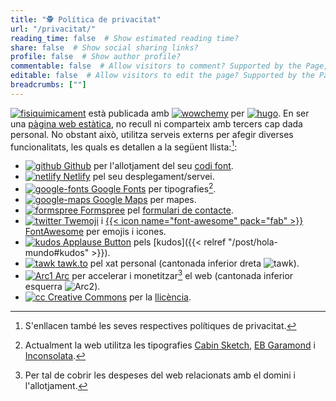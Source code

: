 ```yaml
---
title: "🕵️ Política de privacitat"
url: "/privacitat/"
reading_time: false  # Show estimated reading time?
share: false  # Show social sharing links?
profile: false  # Show author profile?
commentable: false  # Allow visitors to comment? Supported by the Page, Post, and Docs content types.
editable: false  # Allow visitors to edit the page? Supported by the Page, Post, and Docs content types.
breadcrumbs: [""]
---
```


[<img draggable="false" class="icon" alt="fisiquimicament" src="/icon/logo-fisiquimicament.svg">](/) està publicada amb [<img draggable="false" class="icon" alt="wowchemy" src="/icon/wowchemy.svg">](https://wowchemy.com/) per [<img draggable="false" class="icon" alt="hugo" src="/icon/hugo.svg">](https://gohugo.io). En ser una [pàgina web estàtica](https://es.wikipedia.org/wiki/Página_web_estática), no recull ni comparteix amb tercers cap dada personal. No obstant això, utilitza serveis externs per afegir diverses funcionalitats, les quals es detallen a la següent llista:[^1]:

[^1]: S'enllacen també les seves respectives polítiques de privacitat.

- [<img draggable="false" class="icon" alt="github" src="/icon/github.jpg"> Github](https://docs.github.com/es/github/site-policy/github-privacy-statement) per l'allotjament del seu [codi font](https://github.com/rodrigoalcarazdelaosa/fisiquimicamente).
- [<img draggable="false" class="icon" alt="netlify" src="/icon/netlify.svg"> Netlify](https://www.netlify.com/privacy/) pel seu desplegament/servei.
- [<img draggable="false" class="icon" alt="google-fonts" src="/icon/google-fonts.svg"> Google Fonts](https://policies.google.com/privacy) per tipografies[^2].
- [<img draggable="false" class="icon" alt="google-maps" src="/icon/google-maps.svg"> Google Maps](https://policies.google.com/privacy) per mapes.
- [<img draggable="false" class="icon" alt="formspree" src="/icon/formspree.svg"> Formspree](https://formspree.io/legal/privacy-policy) pel [formulari de contacte](/#contacte).
- [<img draggable="false" class="icon" alt="twitter" src="/icon/twitter.svg"> Twemoji](https://twitter.com/es/privacy) i [{{< icon name="font-awesome" pack="fab" >}} FontAwesome](https://fontawesome.com/privacy) per emojis i icones.
- [<img draggable="false" class="icon" alt="kudos" src="/icon/kudos.svg"> Applause Button](https://applause-button.com) pels [kudos]({{< relref "/post/hola-mundo#kudos" >}}).
- [<img draggable="false" class="icon" alt="tawk" src="/icon/tawk-sitelogo.png"> tawk.to](https://www.tawk.to/privacy-policy/) pel xat personal (cantonada inferior dreta <img draggable="false" class="icon" alt="tawk" src="/icon/tawk.svg">).
- [<img draggable="false" class="icon" alt="Arc1" src="/icon/Arc1.svg"> Arc](https://arc.io/about/) per accelerar i monetitzar[^3] el web (cantonada inferior esquerra <img draggable="false" class="icon" alt="Arc2" src="/icon/Arc2.svg">).
- [<img draggable="false" class="icon" alt="cc" src="/icon/cc.svg"> Creative Commons](https://creativecommons.org/privacy/) per la [llicència](/llicencia).
<!-- [<img draggable="false" class="icon" alt="widgetbot" src="/icon/widgetbot.svg"> WidgetBot](https://widgetbot.io/privacy) pel widget de [{{< icon name="discord" pack="fab" >}} Discord](https://discord.gg/kJqPqTJ) (cantonada inferior esquerra {{< icon name="comments" pack="fas" >}}). -->

[^2]: Actualment la web utilitza les tipografies [Cabin Sketch](https://fonts.google.com/specimen/Cabin+Sketch), [EB Garamond](https://fonts.google.com/specimen/EB+Garamond) i [Inconsolata](https://fonts.google.com/specimen/Inconsolata).

[^3]: Per tal de cobrir les despeses del web relacionats amb el domini i l'allotjament.